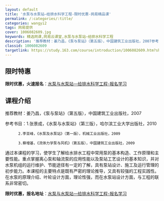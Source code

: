 ```yaml
---
layout: default
title: '水泵与水泵站—给排水科学工程-限时优惠-网易精品课'
permalink: /:categories/:title/
categories: wangyi2
tags: 网易提供
cover: 1006082609.jpg
keywords: 精选网课,网易云课堂,水泵与水泵站—给排水科学工程
description: '推荐教材：姜乃昌，《泵与泵站》（第五版），中国建筑工业出版社，2007参考书目：1.张景成，《水泵与水泵站》（第三版），'
classid: 1006082609
targetlink: https://study.163.com/course/introduction/1006082609.htm?share=1&shareId=1025206652&utm_campaign=share&utm_medium=iphoneShare&utm_source=&utm_u=1025206652
---
```


## 限时特惠

**限时优惠，火速报名**：[水泵与水泵站—给排水科学工程-报名学习](https://study.163.com/course/introduction/1006082609.htm?share=1&shareId=1025206652&utm_campaign=share&utm_medium=iphoneShare&utm_source=&utm_u=1025206652)

## 课程介绍

推荐教材：姜乃昌，《泵与泵站》（第五版），中国建筑工业出版社，2007

参考书目：1.张景成，《水泵与水泵站》（第三版），哈尔滨工业大学出版社，2010

          2.李亚峰，《水泵及水泵站》（第一版），机械工业出版社，2009

          3.蔡增基，《流体力学泵与风机》（第五版），中国建筑工业出版社，2009

通过本课程的学习，使学生了解给水排水工程中常用泵的基本构造、工作原理和主要性能。重点掌握离心泵和轴流泵的应用性能以及泵站工艺设计的基本知识，并对水泵机组的运行维护、节能途径有一定的了解，具有泵站设计、施工及运行管理的初步能力。本课程的主要特点是既有严密的理论推导，又具有较强的工程实践性。在水泵的原理介绍、叶轮设计方面，理论性强，而在水泵站设计方面，与工程的联系非常密切。

**限时优惠，报名地址**：[水泵与水泵站—给排水科学工程-报名学习](https://study.163.com/course/introduction/1006082609.htm?share=1&shareId=1025206652&utm_campaign=share&utm_medium=iphoneShare&utm_source=&utm_u=1025206652)

